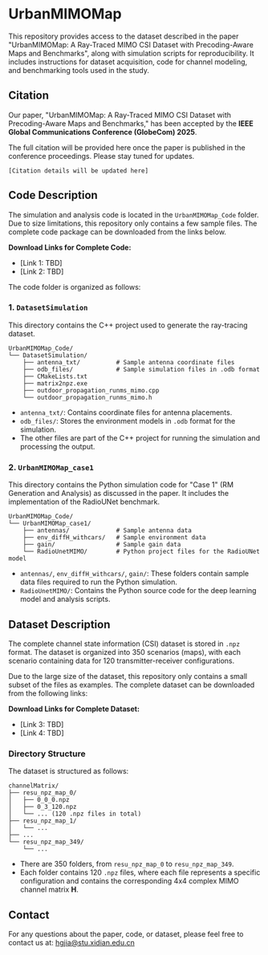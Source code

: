 # UrbanMIMOMap
This repository provides access to the dataset described in the paper "UrbanMIMOMap: A Ray-Traced MIMO CSI Dataset with Precoding-Aware Maps and Benchmarks", along with simulation scripts for reproducibility. It includes instructions for dataset acquisition, code for channel modeling, and benchmarking tools used in the study.

## Citation
Our paper, "UrbanMIMOMap: A Ray-Traced MIMO CSI Dataset with Precoding-Aware Maps and Benchmarks," has been accepted by the **IEEE Global Communications Conference (GlobeCom) 2025**.

The full citation will be provided here once the paper is published in the conference proceedings. Please stay tuned for updates.

```
[Citation details will be updated here]
```

## Code Description
The simulation and analysis code is located in the `UrbanMIMOMap_Code` folder. Due to size limitations, this repository only contains a few sample files. The complete code package can be downloaded from the links below.

**Download Links for Complete Code:**
* [Link 1: TBD]
* [Link 2: TBD]

The code folder is organized as follows:

### 1. `DatasetSimulation`
This directory contains the C++ project used to generate the ray-tracing dataset.

```
UrbanMIMOMap_Code/
└── DatasetSimulation/
    ├── antenna_txt/          # Sample antenna coordinate files
    ├── odb_files/            # Sample simulation files in .odb format
    ├── CMakeLists.txt
    ├── matrix2npz.exe
    ├── outdoor_propagation_runms_mimo.cpp
    └── outdoor_propagation_runms_mimo.h
```
* `antenna_txt/`: Contains coordinate files for antenna placements.
* `odb_files/`: Stores the environment models in `.odb` format for the simulation.
* The other files are part of the C++ project for running the simulation and processing the output.

### 2. `UrbanMIMOMap_case1`
This directory contains the Python simulation code for "Case 1" (RM Generation and Analysis) as discussed in the paper. It includes the implementation of the RadioUNet benchmark.

```
UrbanMIMOMap_Code/
└── UrbanMIMOMap_case1/
    ├── antennas/             # Sample antenna data
    ├── env_diffH_withcars/   # Sample environment data
    ├── gain/                 # Sample gain data
    └── RadioUnetMIMO/        # Python project files for the RadioUNet model
```
* `antennas/`, `env_diffH_withcars/`, `gain/`: These folders contain sample data files required to run the Python simulation.
* `RadioUnetMIMO/`: Contains the Python source code for the deep learning model and analysis scripts.

## Dataset Description
The complete channel state information (CSI) dataset is stored in `.npz` format. The dataset is organized into 350 scenarios (maps), with each scenario containing data for 120 transmitter-receiver configurations.

Due to the large size of the dataset, this repository only contains a small subset of the files as examples. The complete dataset can be downloaded from the following links:

**Download Links for Complete Dataset:**
* [Link 3: TBD]
* [Link 4: TBD]

### Directory Structure
The dataset is structured as follows:

```
channelMatrix/
├── resu_npz_map_0/
│   ├── 0_0_0.npz
│   ├── 0_3_120.npz
│   └── ... (120 .npz files in total)
├── resu_npz_map_1/
│   └── ...
├── ...
└── resu_npz_map_349/
    └── ...
```
* There are 350 folders, from `resu_npz_map_0` to `resu_npz_map_349`.
* Each folder contains 120 `.npz` files, where each file represents a specific configuration and contains the corresponding 4x4 complex MIMO channel matrix **H**.

## Contact
For any questions about the paper, code, or dataset, please feel free to contact us at: hgjia@stu.xidian.edu.cn
